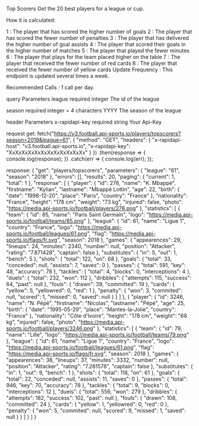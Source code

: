 Top Scorers
Get the 20 best players for a league or cup.

How it is calculated:

1 : The player that has scored the higher number of goals
2 : The player that has scored the fewer number of penalties
3 : The player that has delivered the higher number of goal assists
4 : The player that scored their goals in the higher number of matches
5 : The player that played the fewer minutes
6 : The player that plays for the team placed higher on the table
7 : The player that received the fewer number of red cards
8 : The player that received the fewer number of yellow cards
Update Frequency : This endpoint is updated several times a week.

Recommended Calls : 1 call per day.

query Parameters
league
required
integer
The id of the league

season
required
integer = 4 characters YYYY
The season of the league

header Parameters
x-rapidapi-key
required
string
Your Api-Key


request get:
fetch("https://v3.football.api-sports.io/players/topscorers?season=2018&league=61", {
	"method": "GET",
	"headers": {
		"x-rapidapi-host": "v3.football.api-sports.io",
		"x-rapidapi-key": "XxXxXxXxXxXxXxXxXxXxXxXx"
	}
})
.then(response => {
	console.log(response);
})
.catch(err => {
	console.log(err);
});


response:
{
  "get": "players/topscorers",
  "parameters": {
    "league": "61",
    "season": "2018"
  },
  "errors": [],
  "results": 20,
  "paging": {
    "current": 1,
    "total": 1
  },
  "response": [
    {
      "player": {
        "id": 278,
        "name": "K. Mbappé",
        "firstname": "Kylian",
        "lastname": "Mbappé Lottin",
        "age": 22,
        "birth": {
          "date": "1998-12-20",
          "place": "Paris",
          "country": "France"
        },
        "nationality": "France",
        "height": "178 cm",
        "weight": "73 kg",
        "injured": false,
        "photo": "https://media.api-sports.io/football/players/278.png"
      },
      "statistics": [
        {
          "team": {
            "id": 85,
            "name": "Paris Saint Germain",
            "logo": "https://media.api-sports.io/football/teams/85.png"
          },
          "league": {
            "id": 61,
            "name": "Ligue 1",
            "country": "France",
            "logo": "https://media.api-sports.io/football/leagues/61.png",
            "flag": "https://media.api-sports.io/flags/fr.svg",
            "season": 2018
          },
          "games": {
            "appearences": 29,
            "lineups": 24,
            "minutes": 2340,
            "number": null,
            "position": "Attacker",
            "rating": "7.871428",
            "captain": false
          },
          "substitutes": {
            "in": 5,
            "out": 1,
            "bench": 5
          },
          "shots": {
            "total": 122,
            "on": 68
          },
          "goals": {
            "total": 33,
            "conceded": null,
            "assists": 7,
            "saves": 0
          },
          "passes": {
            "total": 591,
            "key": 48,
            "accuracy": 78
          },
          "tackles": {
            "total": 4,
            "blocks": 0,
            "interceptions": 4
          },
          "duels": {
            "total": 232,
            "won": 112
          },
          "dribbles": {
            "attempts": 115,
            "success": 64,
            "past": null
          },
          "fouls": {
            "drawn": 39,
            "committed": 19
          },
          "cards": {
            "yellow": 5,
            "yellowred": 0,
            "red": 1
          },
          "penalty": {
            "won": 3,
            "commited": null,
            "scored": 1,
            "missed": 0,
            "saved": null
          }
        }
      ]
    },
    {
      "player": {
        "id": 3246,
        "name": "N. Pépé",
        "firstname": "Nicolas",
        "lastname": "Pépé",
        "age": 25,
        "birth": {
          "date": "1995-05-29",
          "place": "Mantes-la-Jolie",
          "country": "France"
        },
        "nationality": "Côte d'Ivoire",
        "height": "178 cm",
        "weight": "68 kg",
        "injured": false,
        "photo": "https://media.api-sports.io/football/players/3246.png"
      },
      "statistics": [
        {
          "team": {
            "id": 79,
            "name": "Lille",
            "logo": "https://media.api-sports.io/football/teams/79.png"
          },
          "league": {
            "id": 61,
            "name": "Ligue 1",
            "country": "France",
            "logo": "https://media.api-sports.io/football/leagues/61.png",
            "flag": "https://media.api-sports.io/flags/fr.svg",
            "season": 2018
          },
          "games": {
            "appearences": 38,
            "lineups": 37,
            "minutes": 3332,
            "number": null,
            "position": "Attacker",
            "rating": "7.281578",
            "captain": false
          },
          "substitutes": {
            "in": 1,
            "out": 9,
            "bench": 1
          },
          "shots": {
            "total": 118,
            "on": 61
          },
          "goals": {
            "total": 22,
            "conceded": null,
            "assists": 11,
            "saves": 0
          },
          "passes": {
            "total": 946,
            "key": 70,
            "accuracy": 78
          },
          "tackles": {
            "total": 9,
            "blocks": 0,
            "interceptions": 12
          },
          "duels": {
            "total": 556,
            "won": 279
          },
          "dribbles": {
            "attempts": 182,
            "success": 102,
            "past": null
          },
          "fouls": {
            "drawn": 108,
            "committed": 24
          },
          "cards": {
            "yellow": 1,
            "yellowred": 0,
            "red": 0
          },
          "penalty": {
            "won": 5,
            "commited": null,
            "scored": 9,
            "missed": 1,
            "saved": null
          }
        }
      ]
    }
  ]
}